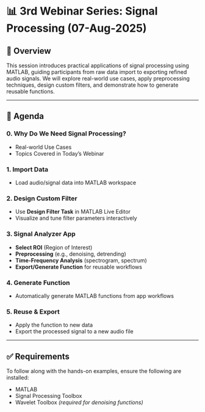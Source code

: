 # 📊 3rd Webinar Series: Signal Processing (07-Aug-2025)

## 🧠 Overview
This session introduces practical applications of signal processing using MATLAB, guiding participants from raw data import to exporting refined audio signals. We will explore real-world use cases, apply preprocessing techniques, design custom filters, and demonstrate how to generate reusable functions.

---

## 📝 Agenda

### 0. Why Do We Need Signal Processing?
- Real-world Use Cases
- Topics Covered in Today’s Webinar

### 1. Import Data
- Load audio/signal data into MATLAB workspace

### 2. Design Custom Filter
- Use **Design Filter Task** in MATLAB Live Editor
- Visualize and tune filter parameters interactively

### 3. Signal Analyzer App
- **Select ROI** (Region of Interest)
- **Preprocessing** (e.g., denoising, detrending)
- **Time-Frequency Analysis** (spectrogram, spectrum)
- **Export/Generate Function** for reusable workflows

### 4. Generate Function
- Automatically generate MATLAB functions from app workflows

### 5. Reuse & Export
- Apply the function to new data
- Export the processed signal to a new audio file

---

## ✅ Requirements

To follow along with the hands-on examples, ensure the following are installed:

- MATLAB
- Signal Processing Toolbox
- Wavelet Toolbox *(required for denoising functions)*
